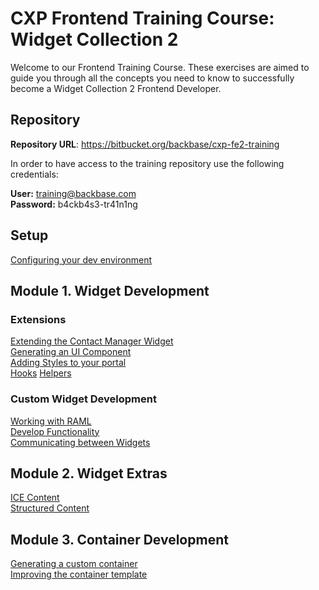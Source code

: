 # CXP Frontend Training Course: Widget Collection 2

Welcome to our Frontend Training Course. These exercises are aimed to guide you through all the concepts you need to know to successfully become a Widget Collection 2 Frontend Developer.

## Repository

**Repository URL**: https://bitbucket.org/backbase/cxp-fe2-training


In order to have access to the training repository use the following credentials:

**User:** training@backbase.com  
**Password:** b4ckb4s3-tr41n1ng


## Setup

[Configuring your dev environment](https://bitbucket.org/backbase/cxp-fe2-m00-setup)

## Module 1. Widget Development  


### Extensions  

[Extending the Contact Manager Widget](https://bitbucket.org/backbase/cxp-fe2-m01-widget-development-e01-extensions-template)  
[Generating an UI Component](https://bitbucket.org/backbase/cxp-fe2-m01-widget-development-e02-extensions-ui)  
[Adding Styles to your portal](https://bitbucket.org/backbase/cxp-fe2-m01-widget-development-e03-extensions-styling)  
[Hooks](https://bitbucket.org/backbase/cxp-fe2-m01-widget-development-e04-extensions-hooks)
[Helpers](https://bitbucket.org/backbase/cxp-fe2-m01-widget-development-e05-extensions-helpers)

### Custom Widget Development  

[Working with RAML](https://bitbucket.org/backbase/cxp-fe2-m01-widget-development-e06-custom-widget-raml)  
[Develop Functionality](https://bitbucket.org/backbase/cxp-fe2-m01-widget-development-e07-custom-widget-functionality)  
[Communicating between Widgets](https://bitbucket.org/backbase/cxp-fe2-m01-widget-development-e08-custom-widget-communication)  


## Module 2. Widget Extras

[ICE Content](https://bitbucket.org/backbase/cxp-fe2-m02-widget-extras-e01-icecontent)  
[Structured Content](https://bitbucket.org/backbase/cxp-fe2-m02-widget-extras-e02-structuredcontent)  

## Module 3. Container Development

[Generating a custom container](https://bitbucket.org/backbase/cxp-fe2-m03-container-development-e01-accordioncontainer)  
[Improving the container template](https://bitbucket.org/backbase/cxp-fe2-m03-container-development-e02-accordiontemplate)  